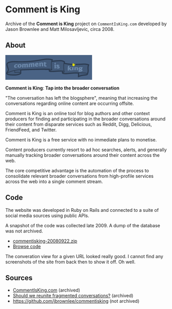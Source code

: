 # Comment is King

Archive of the **Comment is King** project on `CommentIsKing.com` developed by Jason Brownlee and Matt Milosavljevic, circa 2008.

## About

![Comment is King](src/commentisking/public/images/logo.png)

**Comment is King**: __Tap into the broader conversation__

"The conversation has left the blogsphere", meaning that increasing the conversations regarding online content are occurring offsite.

Comment is King is an online tool for blog authors and other context producers for finding and participating in the broader conversations around their content from disparate services such as Reddit, Digg, Delicious, FriendFeed, and Twitter.

Comment is King is a free service with no immediate plans to monetise.

Content producers currently resort to ad hoc searches, alerts, and generally manually tracking broader conversations around their content across the web.

The core competitive advantage is the automation of the process to consolidate relevant broader conversations from high-profile services across the web into a single comment stream.


## Code

The website was developed in Ruby on Rails and connected to a suite of social media sources using public APIs.

A snapshot of the code was collected late 2009. A dump of the database was not archived.

* [commentisking-20080922.zip](src/commentisking-20080922.zip)
* [Browse code](src/commentisking)

The converation view for a given URL looked really good. I cannot find any screenshots of the site from back then to show it off. Oh well.

## Sources

* [CommentIsKing.com](https://web.archive.org/web/20080920221252/http://www.commentisking.com/) (archived)
* [Should we reunite fragmented conversations?](https://web.archive.org/web/20080918013731/http://www.neverreadpassively.com/2008/09/should-we-reunite-fragmented.html) (archived)
* https://github.com/jbrownlee/commentisking (not archived)
